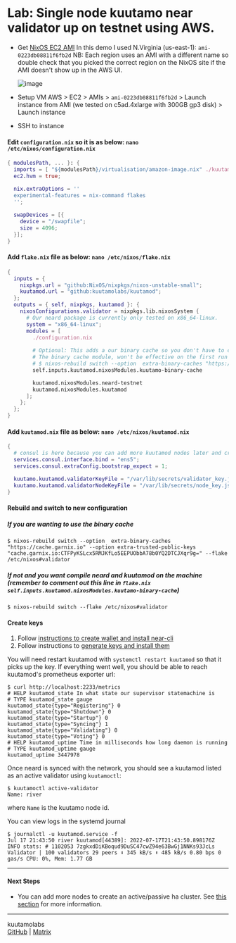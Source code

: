 # Lab: Single node kuutamo near validator up on testnet using AWS.

- Get [NixOS EC2 AMI](https://nixos.org/download.html#nixos-amazon)
  In this demo I used N.Virginia (us-east-1): `ami-0223db08811f6fb2d` NB: Each region uses an AMI with a different name so double check that you picked the correct region on the NixOS site if the AMI doesn't show up in the AWS UI.
  
  ![image](https://user-images.githubusercontent.com/38218340/185245850-28b37993-3645-491a-b6fd-bb908737bf8d.png)
  
- Setup VM
  AWS > EC2 > AMIs > `ami-0223db08811f6fb2d` > Launch instance from AMI (we tested on c5ad.4xlarge with 300GB gp3 disk) > Launch instance
- SSH to instance

#### Edit `configuration.nix` so it is as below: `nano /etc/nixos/configuration.nix`
```nix
{ modulesPath, ... }: {
  imports = [ "${modulesPath}/virtualisation/amazon-image.nix" ./kuutamod.nix];
  ec2.hvm = true;

  nix.extraOptions = ''
  experimental-features = nix-command flakes
  '';
  
  swapDevices = [{
    device = "/swapfile";
    size = 4096;
  }];
}
```

#### Add `flake.nix` file as below: `nano /etc/nixos/flake.nix`
```nix
{
  inputs = {
    nixpkgs.url = "github:NixOS/nixpkgs/nixos-unstable-small";
    kuutamod.url = "github:kuutamolabs/kuutamod";
  };
  outputs = { self, nixpkgs, kuutamod }: {
    nixosConfigurations.validator = nixpkgs.lib.nixosSystem {
      # Our neard package is currently only tested on x86_64-linux.
      system = "x86_64-linux";
      modules = [
        ./configuration.nix
        
        # Optional: This adds a our binary cache so you don't have to compile neard/kuutamod yourself.
        # The binary cache module, won't be effective on the first run of nixos-rebuild, but you can specify it also via command line like this:
        # $ nixos-rebuild switch --option  extra-binary-caches "https://cache.garnix.io" --option extra-trusted-public-keys "cache.garnix.io:CTFPyKSLcx5RMJKfLo5EEPUObbA78b0YQ2DTCJXqr9g=" --flake /etc/nixos#validator
        self.inputs.kuutamod.nixosModules.kuutamo-binary-cache

        kuutamod.nixosModules.neard-testnet
        kuutamod.nixosModules.kuutamod
      ];
    };
  };
}

```
#### Add `kuutamod.nix` file as below: `nano /etc/nixos/kuutamod.nix`
```nix
{
  # consul is here because you can add more kuutamod nodes later and create an Active/Passive HA cluster.
  services.consul.interface.bind = "ens5";
  services.consul.extraConfig.bootstrap_expect = 1;

  kuutamo.kuutamod.validatorKeyFile = "/var/lib/secrets/validator_key.json";
  kuutamo.kuutamod.validatorNodeKeyFile = "/var/lib/secrets/node_key.json";
}
```

#### Rebuild and switch to new configuration
##### If you are wanting to use the binary cache
```console
$ nixos-rebuild switch --option  extra-binary-caches "https://cache.garnix.io" --option extra-trusted-public-keys "cache.garnix.io:CTFPyKSLcx5RMJKfLo5EEPUObbA78b0YQ2DTCJXqr9g=" --flake /etc/nixos#validator
```
##### If not and you want compile neard and kuutamod on the machine (remember to comment out this line in `flake.nix`  `self.inputs.kuutamod.nixosModules.kuutamo-binary-cache`)
```console
$ nixos-rebuild switch --flake /etc/nixos#validator
```

#### Create keys

1. Follow [instructions to create wallet and install near-cli](https://github.com/near/stakewars-iii/blob/main/challenges/001.md) 
2. Follow instructions to [generate keys and install them](https://github.com/kuutamolabs/kuutamod/blob/main/docs/run-main-test-shard.md#node-keys--generating-the-active-validator-key)


You will need restart kuutamod with `systemctl restart kuutamod` so that it picks up the key. If everything
went well, you should be able to reach kuutamod's prometheus exporter url:

```consile
$ curl http://localhost:2233/metrics
# HELP kuutamod_state In what state our supervisor statemachine is
# TYPE kuutamod_state gauge
kuutamod_state{type="Registering"} 0
kuutamod_state{type="Shutdown"} 0
kuutamod_state{type="Startup"} 0
kuutamod_state{type="Syncing"} 1
kuutamod_state{type="Validating"} 0
kuutamod_state{type="Voting"} 0
# HELP kuutamod_uptime Time in milliseconds how long daemon is running
# TYPE kuutamod_uptime gauge
kuutamod_uptime 3447978
```

Once neard is synced with the network, you should see a kuutamod listed as an active validator using `kuutamoctl`:
```console
$ kuutamoctl active-validator
Name: river
```
where `Name` is the kuutamo node id.

You can view logs in the systemd journal
```console
$ journalctl -u kuutamod.service -f
Jul 17 21:43:50 river kuutamod[44389]: 2022-07-17T21:43:50.898176Z  INFO stats: # 1102053 7zgkxdDiKBoqud9DuSC47cwZ94e63BwGj1NNKs93JcLs Validator | 100 validators 29 peers ⬇ 345 kB/s ⬆ 485 kB/s 0.80 bps 0 gas/s CPU: 0%, Mem: 1.77 GB
```

---
#### Next Steps

- You can add more nodes to create an active/passive ha cluster. See [this section](https://github.com/kuutamolabs/kuutamod/blob/main/docs/run.md#multi-node-kuutamo-cluster) for more information. 

---
kuutamolabs  
[GitHub](https://github.com/kuutamolabs/kuutamod) | [Matrix](https://matrix.to/#/#kuutamo-chat:kuutamo.chat)

